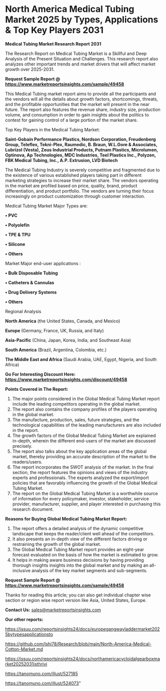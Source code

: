 # North America Medical Tubing Market 2025 by Types, Applications & Top Key Players 2031

<strong>Medical Tubing Market Research Report 2031</strong>

The Research Report on Medical Tubing Market is a Skillful and Deep Analysis of the Present Situation and Challenges. This research report also analyzes other important trends and market drivers that will affect market growth over 2025-2031.

<strong>Request Sample Report @ <a href=https://www.marketreportsinsights.com/sample/49458>https://www.marketreportsinsights.com/sample/49458</a></strong>

This Medical Tubing market report aims to provide all the participants and the vendors will all the details about growth factors, shortcomings, threats, and the profitable opportunities that the market will present in the near future. The report also features the revenue share, industry size, production volume, and consumption in order to gain insights about the politics to contest for gaining control of a large portion of the market share.

Top Key Players in the Medical Tubing Market:

<strong>Saint-Gobain Performance Plastics, Nordson Corporation, Freudenberg Group, Teleflex, Tekni-Plex, Raumedic, B. Braun, W.L.Gore & Associates, Lubrizol (Vesta), Zeus Industrial Products, Putnam Plastics, Microlumen, Optinova, Ap Technologies, MDC Industries, Teel Plastics Inc., Polyzen, FBK Medical Tubing, Inc., A.P. Extrusion, LVD Biotech</strong>

The Medical Tubing Industry is severely competitive and fragmented due to the existence of various established players taking part in different marketing strategies to increase their market share. The vendors operating in the market are profiled based on price, quality, brand, product differentiation, and product portfolio. The vendors are turning their focus increasingly on product customization through customer interaction.

Medical Tubing Market Major Types are:

<strong>•  PVC

•  Polyolefin

•  TPE & TPU

•  Silicone

•  Others</strong>

Market Major end-user applications :

<strong>•  Bulk Disposable Tubing

•  Catheters & Cannulas

•  Drug Delivery Systems

•  Others</strong>

Regional Analysis

</u><strong><b>North America</b></strong> (the United States, Canada, and Mexico)

<strong><b>Europe </b></strong>(Germany, France, UK, Russia, and Italy)

<strong><b>Asia-Pacific</b></strong> (China, Japan, Korea, India, and Southeast Asia)

<strong><b>South America</b></strong> (Brazil, Argentina, Colombia, etc.)

<strong><b>The Middle East and Africa</b></strong> (Saudi Arabia, UAE, Egypt, Nigeria, and South Africa)

<strong>Go For Interesting Discount Here: <a href=https://www.marketreportsinsights.com/discount/49458>https://www.marketreportsinsights.com/discount/49458</a></strong>

<strong>Points Covered in The Report:</strong>
<ol>
  <li>The major points considered in the Global Medical Tubing Market report include the leading competitors operating in the global market.</li>
  <li>The report also contains the company profiles of the players operating in the global market.</li>
  <li>The manufacture, production, sales, future strategies, and the technological capabilities of the leading manufacturers are also included in the report.</li>
  <li>The growth factors of the Global Medical Tubing Market are explained in-depth, wherein the different end-users of the market are discussed precisely.</li>
  <li>The report also talks about the key application areas of the global market, thereby providing an accurate description of the market to the readers/users.</li>
  <li>The report incorporates the SWOT analysis of the market. In the final section, the report features the opinions and views of the industry experts and professionals. The experts analyzed the export/import policies that are favorably influencing the growth of the Global Medical Tubing Market.</li>
  <li>The report on the Global Medical Tubing Market is a worthwhile source of information for every policymaker, investor, stakeholder, service provider, manufacturer, supplier, and player interested in purchasing this research document.</li>
</ol>
<strong>Reasons for Buying Global Medical Tubing Market Report:</strong>

<ol>
  <li>The report offers a detailed analysis of the dynamic competitive landscape that keeps the reader/client well ahead of the competitors.</li>
  <li>It also presents an in-depth view of the different factors driving or restraining the growth of the global market.</li>
  <li>The Global Medical Tubing Market report provides an eight-year forecast evaluated on the basis of how the market is estimated to grow.</li>
  <li>It helps in making aware business decisions by having providing thorough insights insights into the global market and by making an all-inclusive analysis of the key market segments and sub-segments.</li>
</ol>
<strong>Request Sample Report @ <a href=https://www.marketreportsinsights.com/sample/49458>https://www.marketreportsinsights.com/sample/49458</a></strong>


Thanks for reading this article; you can also get individual chapter wise section or region wise report version like Asia, United States, Europe.

<strong>Contact Us:</strong>
sales@marketreportsinsights.com

<strong>Our other reports:</strong>

<a href=https://issuu.com/reportsinsights24/docs/europegangwayladdermarket2025bytypesapplicationsto>https://issuu.com/reportsinsights24/docs/europegangwayladdermarket2025bytypesapplicationsto</a>

<a href=https://github.com/Ishi78/Research/blob/main/North-America-Medical-Cotton-Market.md>https://github.com/Ishi78/Research/blob/main/North-America-Medical-Cotton-Market.md</a>

<a href=https://issuu.com/reportsinsights24/docs/northamericacycloidalgearboxmarket20252031isthrivi>https://issuu.com/reportsinsights24/docs/northamericacycloidalgearboxmarket20252031isthrivi</a>

<a href=https://tanomuno.com/illust/527185>https://tanomuno.com/illust/527185</a>

<a href=https://tanomuno.com/illust/524073>https://tanomuno.com/illust/524073</a>"
